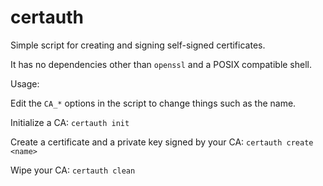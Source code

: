 # certauth

Simple script for creating and signing self-signed certificates.

It has no dependencies other than `openssl` and a POSIX compatible shell.

Usage:

Edit the `CA_*` options in the script to change things such as the name.

Initialize a CA:
```certauth init```

Create a certificate and a private key signed by your CA:
```certauth create <name>```

Wipe your CA:
```certauth clean```
